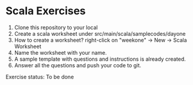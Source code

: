 # **Scala Exercises**

1. Clone this repository to your local
2. Create a scala worksheet under src/main/scala/samplecodes/dayone
3. How to create a worksheet? right-click on "weekone" -> New -> Scala Worksheet
4. Name the worksheet with your name.
5. A sample template with questions and instructions is already created.
6. Answer all the questions and push your code to git.

Exercise status: To be done
